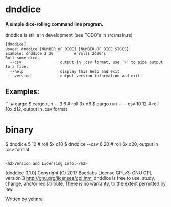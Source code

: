 <h1>dnddice</h1>
<h4>A simple dice-rolling command line program.</h4>
dnddice is still a in development (see TODO's in src/main.rs)

```
[dnddice]
Usage: dnddice [NUMBER_OF_DICE] [NUMBER_OF_DICE_SIDES]
Example: dnddice 2 20         # rolls 2d20's
Roll some dice.
  --csv                 output in .csv format, use `>' to pipe output to a file.
  --help                display this help and exit
  --version             output version information and exit
```

<h2>Examples:</h2>
```
# cargo
$ cargo run -- 3 6          # roll 3x d6
$ cargo run -- --csv 10 12  # roll 10x d12, output in .csv format

# binary
$ dnddice 5 10              # roll 5x d10
$ dnddice --csv 6 20        # roll 6x d20, output in .csv format
```

<h2>Version and Licensing Info:</h2>
```
[dnddice 0.1.0]
Copyright (C) 2017 Baerlabs
License GPLv3: GNU GPL version 3 <http://gnu.org/licenses/gpl.html>
dnddice is free to use, study, change, and/or redistribute.
There is no warranty, to the extent permitted by law.

Written by yehnra
```
